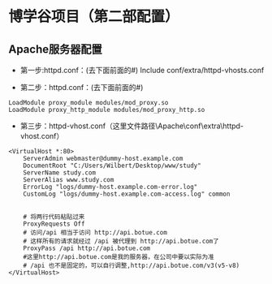 ﻿# 博学谷项目（第二部配置）
## Apache服务器配置
+ 第一步:httpd.conf：(去下面前面的#)
Include conf/extra/httpd-vhosts.conf

+ 第二步：httpd.conf：(去下面前面的#)
```
LoadModule proxy_module modules/mod_proxy.so
LoadModule proxy_http_module modules/mod_proxy_http.so
```
+ 第三步：httpd-vhost.conf（这里文件路径\Apache\conf\extra\httpd-vhost.conf）
```
<VirtualHost *:80>
    ServerAdmin webmaster@dummy-host.example.com
    DocumentRoot "C:/Users/Wilbert/Desktop/www/study"
    ServerName study.com
    ServerAlias www.study.com
    ErrorLog "logs/dummy-host.example.com-error.log"
    CustomLog "logs/dummy-host.example.com-access.log" common


    # 将两行代码粘贴过来
    ProxyRequests Off
    # 访问/api 相当于访问 http://api.botue.com
    # 这样所有的请求就经过 /api 被代理到 http://api.botue.com了
    ProxyPass /api http://api.botue.com
    #这里http://api.botue.com是我的服务器，在公司中要以实际为准
    # /api 也不是固定的，可以自行调整,http://api.botue.com/v3(v5-v8)
</VirtualHost>
```




